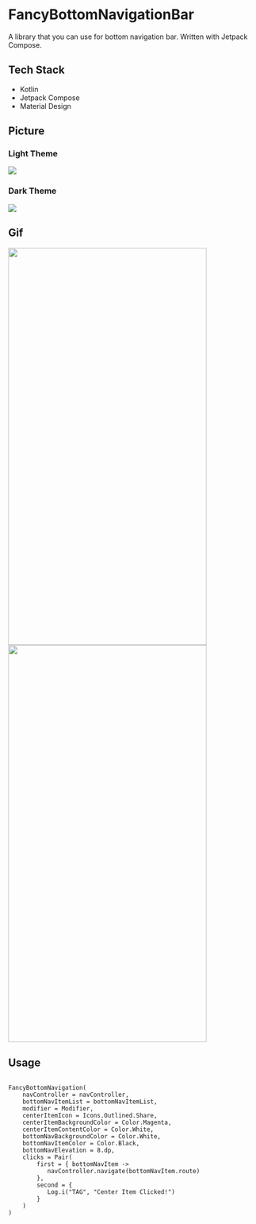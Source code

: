# FancyBottomNavigationBar

A library that you can use for bottom navigation bar. Written with Jetpack Compose.

<h2> Tech Stack </h2>

* Kotlin
* Jetpack Compose
* Material Design

<h2> Picture </h2>
<h3> Light Theme </h3>
<img src="https://user-images.githubusercontent.com/74617424/147411871-fbc3075e-11d4-4f9d-8f94-92b548bda8c2.png"/>
<h3> Dark Theme </h3>
<img src="https://user-images.githubusercontent.com/74617424/147411921-bde52117-c8c5-4220-a89a-9b70bcf7d851.png"/>


<h2> Gif </h2>
<img src="https://user-images.githubusercontent.com/74617424/147406323-923fe863-4ad4-4490-b5d6-566a065024df.gif" width="400" height="800" />
<br>
<img src="https://user-images.githubusercontent.com/74617424/147406328-a2aed163-d4ae-42dc-8984-015c17b2671f.gif" width="400" height="800" />



<h2> Usage </h2>

```

FancyBottomNavigation(
    navController = navController,
    bottomNavItemList = bottomNavItemList,
    modifier = Modifier,
    centerItemIcon = Icons.Outlined.Share,
    centerItemBackgroundColor = Color.Magenta,
    centerItemContentColor = Color.White,
    bottomNavBackgroundColor = Color.White,
    bottomNavItemColor = Color.Black,
    bottomNavElevation = 8.dp,
    clicks = Pair(
        first = { bottomNavItem -> 
           navController.navigate(bottomNavItem.route)
        },
        second = {
           Log.i("TAG", "Center Item Clicked!")
        }
    )
)

```
